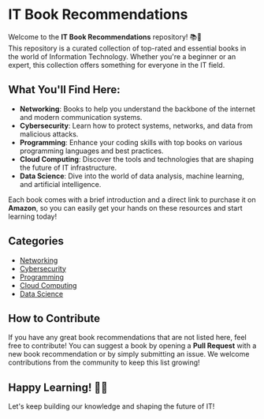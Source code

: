 # IT Book Recommendations

Welcome to the **IT Book Recommendations** repository! 📚🚀  
This repository is a curated collection of top-rated and essential books in the world of Information Technology. Whether you're a beginner or an expert, this collection offers something for everyone in the IT field.

## What You'll Find Here:

- **Networking**: Books to help you understand the backbone of the internet and modern communication systems.
- **Cybersecurity**: Learn how to protect systems, networks, and data from malicious attacks.
- **Programming**: Enhance your coding skills with top books on various programming languages and best practices.
- **Cloud Computing**: Discover the tools and technologies that are shaping the future of IT infrastructure.
- **Data Science**: Dive into the world of data analysis, machine learning, and artificial intelligence.

Each book comes with a brief introduction and a direct link to purchase it on **Amazon**, so you can easily get your hands on these resources and start learning today!

## Categories

- [Networking](../Networking/index.md)
- [Cybersecurity](../Cybersecurity)
- [Programming](../Programming)
- [Cloud Computing](../Cloud-Computing/index.md) 
- [Data Science](../Data-Science)

## How to Contribute

If you have any great book recommendations that are not listed here, feel free to contribute! You can suggest a book by opening a **Pull Request** with a new book recommendation or by simply submitting an issue. We welcome contributions from the community to keep this list growing!

## Happy Learning! 📖💡

Let's keep building our knowledge and shaping the future of IT!
